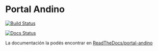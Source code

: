# Portal Andino

[![Build Status](https://travis-ci.org/datosgobar/portal-andino.svg?branch=development)](https://travis-ci.org/datosgobar/portal-andino)

[![Docs Status](https://readthedocs.org/projects/portal-andino/badge/?version=development)](http://portal-andino.readthedocs.io/es/development/)

La documentación la podés encontrar en [ReadTheDocs/portal-andino](http://portal-andino.readthedocs.io/es/development/)

